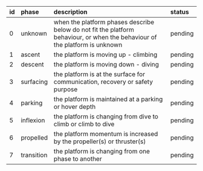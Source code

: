 | id | phase | description | status |
|:----- |:----- |:------ |:------ |
| 0 | unknown | when the platform phases describe below do not fit the platform behaviour, or when the behaviour of the platform is unknown | pending |
| 1 | ascent | the platform is moving up - climbing | pending |
| 2 | descent | the platform is moving down - diving | pending |
| 3 | surfacing | the platform is at the surface for communication, recovery or safety purpose | pending |
| 4 | parking | the platform is maintained at a parking or hover depth | pending |
| 5 | inflexion | the platform is changing from dive to climb or climb to dive | pending |
| 6 | propelled | the platform momentum is increased by the propeller(s) or thruster(s) | pending |
| 7 | transition | the platform is changing from one phase to another | pending |
